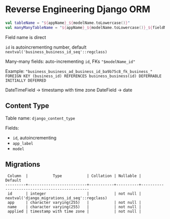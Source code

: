 # Reverse Engineering Django ORM

```kotlin
val tableName = "${appName}_${modelName.toLowercase()}"
val manyManyTableName = "${appName}_${modelName.toLowercase()}_${fieldName}"
```

Field name is direct

`id` is autoincrementing number, default `nextval('business_business_id_seq'::regclass)`

Many-many fields: auto-incrementing `id`, FKs `"$modelName_id"`

Example: `"business_business_ad_business_id_ba9b75c8_fk_business_" FOREIGN KEY (business_id) REFERENCES business_business(id) DEFERRABLE INITIALLY DEFERRED`

DateTimeField -> timestamp with time zone
DateField -> date


## Content Type

Table name: `django_content_type`

Fields: 
- `id`, autoincrementing
- `app_label`
- `model`

## Migrations

```
 Column  |           Type           | Collation | Nullable |                    Default
---------+--------------------------+-----------+----------+-----------------------------------------------
 id      | integer                  |           | not null | nextval('django_migrations_id_seq'::regclass)
 app     | character varying(255)   |           | not null |
 name    | character varying(255)   |           | not null |
 applied | timestamp with time zone |           | not null |

```